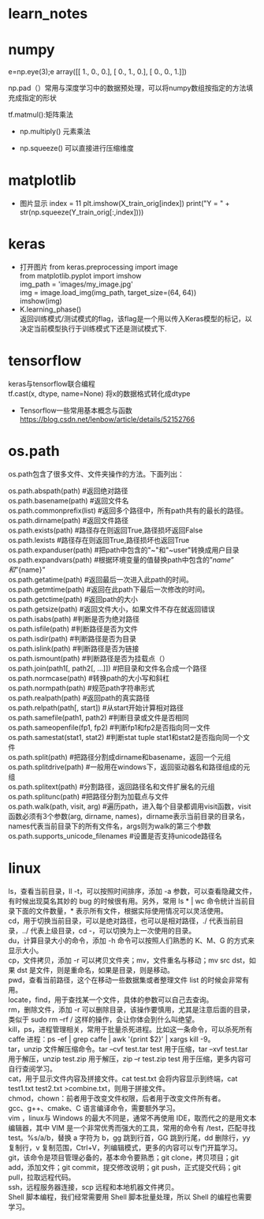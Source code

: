 # learn_notes

# numpy
e=np.eye(3);e
array([[ 1.,  0.,  0.],
       [ 0.,  1.,  0.],
       [ 0.,  0.,  1.]])
       
np.pad（）常用与深度学习中的数据预处理，可以将numpy数组按指定的方法填充成指定的形状

tf.matmul():矩阵乘法

* np.multiply() 元素乘法

* np.squeeze() 可以直接进行压缩维度


# matplotlib
* 图片显示
 index = 11
plt.imshow(X_train_orig[index])
print("Y = " + str(np.squeeze(Y_train_orig[:,index])))

# keras
* 打开图片
from keras.preprocessing import image  
from matplotlib.pyplot import imshow  
img_path = 'images/my_image.jpg'  
img = image.load_img(img_path, target_size=(64, 64))  
imshow(img)  
* K.learning_phase()  
返回训练模式/测试模式的flag，该flag是一个用以传入Keras模型的标记，以决定当前模型执行于训练模式下还是测试模式下.  

# tensorflow
keras与tensorflow联合编程  
tf.cast(x, dtype, name=None)  将x的数据格式转化成dtype  
* Tensorflow一些常用基本概念与函数  
https://blog.csdn.net/lenbow/article/details/52152766  

# os.path  
os.path包含了很多文件、文件夹操作的方法。下面列出：

os.path.abspath(path) #返回绝对路径  
os.path.basename(path) #返回文件名  
os.path.commonprefix(list) #返回多个路径中，所有path共有的最长的路径。  
os.path.dirname(path) #返回文件路径  
os.path.exists(path)  #路径存在则返回True,路径损坏返回False  
os.path.lexists  #路径存在则返回True,路径损坏也返回True  
os.path.expanduser(path)  #把path中包含的"~"和"~user"转换成用户目录  
os.path.expandvars(path)  #根据环境变量的值替换path中包含的”$name”和”${name}”  
os.path.getatime(path)  #返回最后一次进入此path的时间。  
os.path.getmtime(path)  #返回在此path下最后一次修改的时间。  
os.path.getctime(path)  #返回path的大小  
os.path.getsize(path)  #返回文件大小，如果文件不存在就返回错误  
os.path.isabs(path)  #判断是否为绝对路径  
os.path.isfile(path)  #判断路径是否为文件  
os.path.isdir(path)  #判断路径是否为目录  
os.path.islink(path)  #判断路径是否为链接  
os.path.ismount(path)  #判断路径是否为挂载点（）  
os.path.join(path1[, path2[, ...]])  #把目录和文件名合成一个路径  
os.path.normcase(path)  #转换path的大小写和斜杠  
os.path.normpath(path)  #规范path字符串形式  
os.path.realpath(path)  #返回path的真实路径  
os.path.relpath(path[, start])  #从start开始计算相对路径  
os.path.samefile(path1, path2)  #判断目录或文件是否相同  
os.path.sameopenfile(fp1, fp2)  #判断fp1和fp2是否指向同一文件  
os.path.samestat(stat1, stat2)  #判断stat tuple stat1和stat2是否指向同一个文件  
os.path.split(path)  #把路径分割成dirname和basename，返回一个元组  
os.path.splitdrive(path)   #一般用在windows下，返回驱动器名和路径组成的元组  
os.path.splitext(path)  #分割路径，返回路径名和文件扩展名的元组  
os.path.splitunc(path)  #把路径分割为加载点与文件  
os.path.walk(path, visit, arg)  #遍历path，进入每个目录都调用visit函数，visit函数必须有3个参数(arg, dirname, names)，dirname表示当前目录的目录名，names代表当前目录下的所有文件名，args则为walk的第三个参数  
os.path.supports_unicode_filenames  #设置是否支持unicode路径名  

# linux
ls，查看当前目录，ll -t，可以按照时间排序，添加 -a 参数，可以查看隐藏文件，有时候出现莫名其妙的 bug 的时候很有用。另外，常用 ls * | wc 命令统计当前目录下面的文件数量，* 表示所有文件，根据实际使用情况可以灵活使用。  
cd，用于切换当前目录，可以是绝对路径，也可以是相对路径，./ 代表当前目录，../ 代表上级目录，cd -，可以切换为上一次使用的目录。  
du，计算目录大小的命令，添加 -h 命令可以按照人们熟悉的 K、M、G 的方式来显示大小。  
cp，文件拷贝，添加 -r 可以拷贝文件夹；mv，文件重名与移动；mv src dst，如果 dst 是文件，则是重命名，如果是目录，则是移动。  
pwd，查看当前路径，这个在移动一些数据集或者整理文件 list 的时候会非常有用。  
locate，find，用于查找某一个文件，具体的参数可以自己去查询。  
rm，删除文件，添加 -r 可以删除目录，该操作要慎用，尤其是注意后面的目录，类似于 sudo rm –rf / 这样的操作，会让你体会到什么叫绝望。  
kill，ps，进程管理相关，常用于批量杀死进程。比如这一条命令，可以杀死所有 caffe 进程：ps -ef | grep caffe | awk '{print $2}' | xargs kill -9。  
tar，unzip 文件解压缩命令。tar –cvf test.tar test 用于压缩，tar –xvf test.tar 用于解压，unzip test.zip 用于解压，zip –r test.zip test 用于压缩，更多内容可自行查阅学习。  
cat，用于显示文件内容及拼接文件。cat test.txt 会将内容显示到终端，cat test1.txt test2.txt >combine.txt，则用于拼接文件。  
chmod，chown：前者用于改变文件权限，后者用于改变文件所有者。  
gcc、g++、cmake、C 语言编译命令，需要额外学习。  
vim ，linux与 Windows 的最大不同是，通常不再使用 IDE，取而代之的是用文本编辑器，其中 VIM 是一个非常优秀而强大的工具，常用的命令有 /test，匹配寻找 test。%s/a/b，替换 a 字符为 b，gg 跳到行首，GG 跳到行尾，dd 删除行，yy 复制行，v 复制范围，Ctrl+V，列编辑模式，更多的内容可以专门开篇学习。  
git，该命令是项目管理必备的，基本命令要熟悉；git clone，拷贝项目；git add，添加文件；git commit，提交修改说明；git push，正式提交代码；git pull，拉取远程代码。  
ssh，远程服务器连接，scp 远程和本地机器文件拷贝。  
Shell 脚本编程，我们经常需要用 Shell 脚本批量处理，所以 Shell 的编程也需要学习。  
